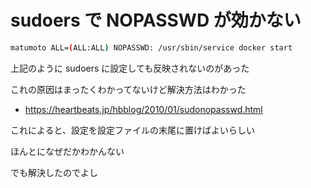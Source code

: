 # sudoers で NOPASSWD が効かない



```bash
matumoto ALL=(ALL:ALL) NOPASSWD: /usr/sbin/service docker start
```



上記のように sudoers に設定しても反映されないのがあった



これの原因はまったくわかってないけど解決方法はわかった



- https://heartbeats.jp/hbblog/2010/01/sudonopasswd.html



これによると、設定を設定ファイルの末尾に置けばよいらしい



ほんとになぜだかわかんない

でも解決したのでよし